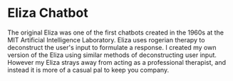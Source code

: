 # Eliza Chatbot

The original Eliza was one of the first chatbots created in the 1960s at the MIT Artificial Intelligence Laboratory. Eliza uses rogerian therapy to deconstruct the user's input to formulate a response. I created my own version of the Eliza using similar methods of deconstructing user input. However my Eliza strays away from acting as a professional therapist, and instead it is more of a casual pal to keep you company.